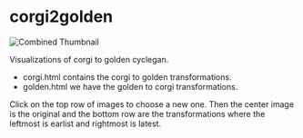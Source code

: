 # corgi2golden

![Combined Thumbnail](https://github.com/HughChen/corgi2golden/raw/main/images/combine_final.gif)

Visualizations of corgi to golden cyclegan.  

* corgi.html contains the corgi to golden transformations.  
* golden.html we have the golden to corgi transformations. 


Click on the top row of images to choose a new one.  Then the center image is the original and the bottom row are the transformations where the leftmost is earlist and rightmost is latest.
